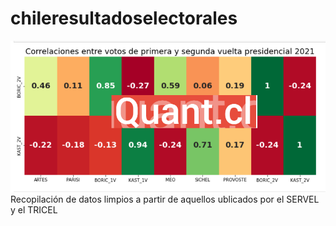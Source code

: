 # chileresultadoselectorales
![heatmap](https://github.com/sergiolucero/chileresultadoselectorales/blob/main/Presi1V2V.png?raw=true)
Recopilación de datos limpios a partir de aquellos ublicados por el SERVEL y el TRICEL
